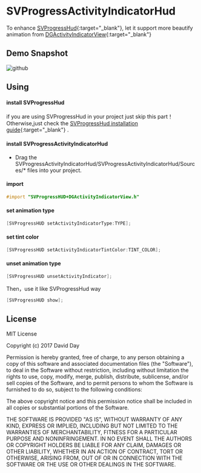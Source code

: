 SVProgressActivityIndicatorHud
=================================
To enhance [SVProgressHud](https://github.com/SVProgressHUD/SVProgressHUD){:target="_blank"}, let it support more beautify animation from [DGActivityIndicatorView](https://github.com/gontovnik/DGActivityIndicatorView){:target="_blank"}

Demo Snapshot  
----------------------------------- 
![github](https://github.com/daiweilai/SVProgressActivityIndicatorHud/blob/master/snapshot.gif "github")

Using
-----------------------------------
#### install SVProgressHud
if you are using SVProgressHud in your project just skip this part！
Otherwise,just check the [SVProgressHud installation guide](https://github.com/SVProgressHUD/SVProgressHUD){:target="_blank"} .

#### install SVProgressActivityIndicatorHud
* Drag the SVProgressActivityIndicatorHud/SVProgressActivityIndicatorHud/Sources/* files into your project.

#### import

```objective-c
#import "SVProgressHUD+DGActivityIndicatorView.h"
```

#### set animation type

```objective-c
[SVProgressHUD setActivityIndicatorType:TYPE];
```


#### set tint color

```objective-c
[SVProgressHUD setActivityIndicatorTintColor:TINT_COLOR];
```

#### unset animation type

```objective-c
[SVProgressHUD unsetActivityIndicator];		
```

Then，use it like SVProgressHud way
```objective-c
[SVProgressHUD show];		
```

License  
-----------------------------------
MIT License

Copyright (c) 2017 David Day

Permission is hereby granted, free of charge, to any person obtaining a copy
of this software and associated documentation files (the "Software"), to deal
in the Software without restriction, including without limitation the rights
to use, copy, modify, merge, publish, distribute, sublicense, and/or sell
copies of the Software, and to permit persons to whom the Software is
furnished to do so, subject to the following conditions:

The above copyright notice and this permission notice shall be included in all
copies or substantial portions of the Software.

THE SOFTWARE IS PROVIDED "AS IS", WITHOUT WARRANTY OF ANY KIND, EXPRESS OR
IMPLIED, INCLUDING BUT NOT LIMITED TO THE WARRANTIES OF MERCHANTABILITY,
FITNESS FOR A PARTICULAR PURPOSE AND NONINFRINGEMENT. IN NO EVENT SHALL THE
AUTHORS OR COPYRIGHT HOLDERS BE LIABLE FOR ANY CLAIM, DAMAGES OR OTHER
LIABILITY, WHETHER IN AN ACTION OF CONTRACT, TORT OR OTHERWISE, ARISING FROM,
OUT OF OR IN CONNECTION WITH THE SOFTWARE OR THE USE OR OTHER DEALINGS IN THE
SOFTWARE.		


